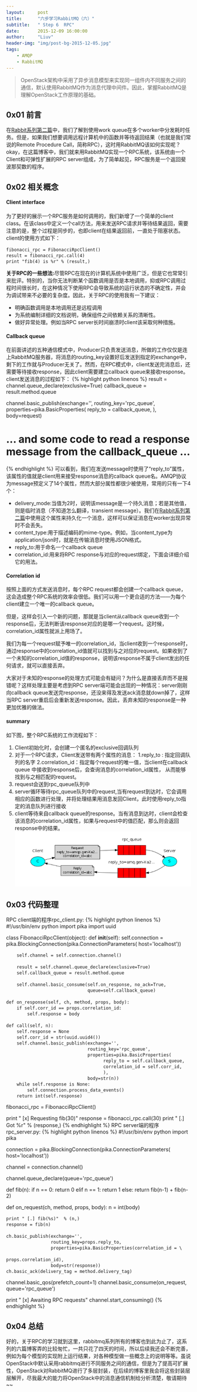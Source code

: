 ```yaml
---
layout:     post
title:      "六步学习RabbitMQ（六）"
subtitle:   " Step 6  RPC"
date:       2015-12-09 16:00:00
author:     "Liuv"
header-img: "img/post-bg-2015-12-05.jpg"
tags:
    - AMQP
    - RabbitMQ
---
```


>  OpenStack架构中采用了异步消息模型来实现同一组件内不同服务之间的通信，默认使用RabbitMQ作为消息代理中间件。因此，掌握RabbitMQ是理解OpenStack工作原理的基础。

## 0x01 前言
在[Rabbit系列第二篇](/2015/12/07/six-steps-to-study-rabbitmq-2/)中，我们了解到使用work queue在多个worker中分发耗时任务。但是，如果我们想要调用远程计算机中的函数并等待返回结果（也就是我们常说的Remote Procedure Call，简称RPC），这时用RabbitMQ该如何实现呢？okay，在这篇博客中，我们就来用RabbitMQ实现一个RPC系统，该系统由一个Client和可弹性扩展的RPC server组成，为了简单起见，RPC服务是一个返回斐波那契数的程序。

## 0x02 相关概念

#### Client interface
为了更好的展示一个RPC服务是如何调用的，我们新增了一个简单的client class。在该class中定义一个call方法，用来发送RPC请求并等待结果返回，需要注意的是，整个过程是同步的，也即client在结果返回前，一直处于阻塞状态。client的使用方式如下：

```
fibonacci_rpc = FibonacciRpcClient()
result = fibonacci_rpc.call(4)
print "fib(4) is %r" % (result,)
```

<b>关于RPC的一些想法:</b>尽管RPC在现在的计算机系统中使用广泛，但是它也常常引来批评。特别的，当你无法判断某个函数调用是否是本地调用，抑或RPC调用过程时间很长时，在这种情况下使用RPC会导致系统的运行状态的不确定性，并会为调试带来不必要的复杂度。因此，关于RPC的使用我有一下建议：
<ul>
	<li>
		明确函数调用是本地调用还是远程调用
	</li>
	<li>
		为系统编制详细的文档说明，确保组件之间依赖关系的清晰性。
	</li>
	<li>
		做好异常处理。例如当RPC server长时间崩溃时client该采取何种措施。
	</li>
</ul>

#### Callback queue
在前面讲述的五种通信模式中，Producer只负责发送消息，所做的工作仅仅是连上RabbitMQ服务器，将消息的routing_key设置好后发送到指定的exchange中，剩下的工作就与Producer无关了。然而，在RPC模式中，client发送完消息后，还需要等待接收response，因此client需要建立callback queue来接收response。client发送消息的过程如下：
{% highlight python linenos %}
result = channel.queue_declare(exclusive=True)
callback_queue = result.method.queue

channel.basic_publish(exchange='',
                      routing_key='rpc_queue',
                      properties=pika.BasicProperties(
                            reply_to = callback_queue,
                            ),
                      body=request)

# ... and some code to read a response message from the callback_queue ...
{% endhighlight %}
可以看到，我们在发送message时使用了“reply_to”属性，该属性的值就是client用来接受response消息的callback queue名。AMQP协议为message预定义了14个属性，然而大部分属性都很少被使用，常用的只有一下4个：

-  delivery_mode:当值为2时，说明该message是一个持久消息；若是其他值，则是临时消息（不知道怎么翻译，transient message）。我们在[Rabbit系列第二篇](/2015/12/07/six-steps-to-study-rabbitmq-2/)中使用这个属性来持久化一个消息，这样可以保证消息在worker出现异常时不会丢失。
-  content_type:用于描述编码的mime-type。例如，当content_type为application/json时，就是在传输消息时使用JSON格式。
-  reply_to:用于命名一个callback queue
-  correlation_id:用来将RPC response与对应的request绑定，下面会详细介绍它的用法。

#### Correlation id
按照上面的方式发送消息时，每个RPC request都会创建一个callback queue，这会造成整个RPC系统的效率会很低。我们可以用一个更合适的方法——为每个client建立一个唯一的callback queue。

但是，这样会引入一个新的问题，那就是当client从callback queue收到一个response后，无法判断该response对应的是哪一个request。这时候，correlation_id属性就派上用场了。

我们为每一个request赋予唯一的correlation_id，当client收到一个response时，通过response中的correlation_id值就可以找到与之对应的request。如果收到了一个未知的correlation_id值的response，说明该response不属于client发出的任何请求，就可以直接丢弃。

大家对于未知的response的处理方式可能会有疑问？为什么是直接丢弃而不是报错呢？这样处理主要是考虑到RPC server端可能会出现的一种情况：server刚刚向callback queue发送完response，还没来得及发送ack消息就down掉了，这样当RPC server重启后会重新发送response。因此，丢弃未知的response是一种更加优雅的做法。

#### summary
如下图，整个RPC系统的工作流程如下：

1. Client初始化时，会创建一个匿名的exclusive回调队列
2. 对于一个RPC请求，Client发送带有两个属性的消息：
	1.reply_to		: 指定回调队列的名字
	2.correlation_id：指定每个request的唯一值，当client在callback queue
					中接收到response后，会查询消息的correlation_id属性，
					从而能够找到与之相匹配的request。
3. request会送到rpc_queue队列中
4. server循环等待rpc_queue队列中的request,当有request到达时，它会调用相应的函数进行处理，并将处理结果用消息发回Client，此时使用reply_to指定的消息队列进行接收
5. client等待来自callback queue的response。当有消息到达时，client会检查该消息的correlation_id属性，如果与request中的值匹配，那么则会返回response中的结果。
![RPC系统示意图](/img/in-post/post9-rpc-1.png)

## 0x03 代码整理
RPC client端的程序rpc_client.py:
{% highlight python linenos %}
#!/usr/bin/env python
import pika
import uuid

class FibonacciRpcClient(object):
    def __init__(self):
        self.connection = pika.BlockingConnection(pika.ConnectionParameters(
                host='localhost'))

        self.channel = self.connection.channel()

        result = self.channel.queue_declare(exclusive=True)
        self.callback_queue = result.method.queue

        self.channel.basic_consume(self.on_response, no_ack=True,
                                   queue=self.callback_queue)

    def on_response(self, ch, method, props, body):
        if self.corr_id == props.correlation_id:
            self.response = body

    def call(self, n):
        self.response = None
        self.corr_id = str(uuid.uuid4())
        self.channel.basic_publish(exchange='',
                                   routing_key='rpc_queue',
                                   properties=pika.BasicProperties(
                                         reply_to = self.callback_queue,
                                         correlation_id = self.corr_id,
                                         ),
                                   body=str(n))
        while self.response is None:
            self.connection.process_data_events()
        return int(self.response)

fibonacci_rpc = FibonacciRpcClient()

print " [x] Requesting fib(30)"
response = fibonacci_rpc.call(30)
print " [.] Got %r" % (response,)
{% endhighlight %}
RPC server端的程序rpc_server.py:
{% highlight python linenos %}
#!/usr/bin/env python
import pika

connection = pika.BlockingConnection(pika.ConnectionParameters(
        host='localhost'))

channel = connection.channel()

channel.queue_declare(queue='rpc_queue')

def fib(n):
    if n == 0:
        return 0
    elif n == 1:
        return 1
    else:
        return fib(n-1) + fib(n-2)

def on_request(ch, method, props, body):
    n = int(body)

    print " [.] fib(%s)"  % (n,)
    response = fib(n)

    ch.basic_publish(exchange='',
                     routing_key=props.reply_to,
                     properties=pika.BasicProperties(correlation_id = \
                                                     props.correlation_id),
                     body=str(response))
    ch.basic_ack(delivery_tag = method.delivery_tag)

channel.basic_qos(prefetch_count=1)
channel.basic_consume(on_request, queue='rpc_queue')

print " [x] Awaiting RPC requests"
channel.start_consuming()
{% endhighlight %}

## 0x04 总结
好的，关于RPC的学习就到这里，rabbitmq系列所有的博客也到此为止了，这系列的六篇博客弄的比较匆忙，一共只花了四天的时间，所以后续我还会不断完善，例如为每个模型的实现附上运行结果，对各种模型做一些概念上的说明等等。虽说OpenStack中默认采用rabbitmq进行不同服务之间的通信，但是为了提高可扩展性，OpenStack对RabbitMQ进行了多层封装，在后续的博客里我会将这些封装层层解开，尽我最大的能力将OpenStack中的消息通信机制给分析清楚，敬请期待~~





